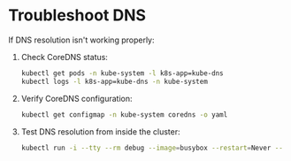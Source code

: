 # Troubleshoot DNS

If DNS resolution isn't working properly:

1. Check CoreDNS status:
   ```bash
   kubectl get pods -n kube-system -l k8s-app=kube-dns
   kubectl logs -l k8s-app=kube-dns -n kube-system
   ```

2. Verify CoreDNS configuration:
   ```bash
   kubectl get configmap -n kube-system coredns -o yaml
   ```

3. Test DNS resolution from inside the cluster:
   ```bash
   kubectl run -i --tty --rm debug --image=busybox --restart=Never -- nslookup kubernetes.default
   ```


